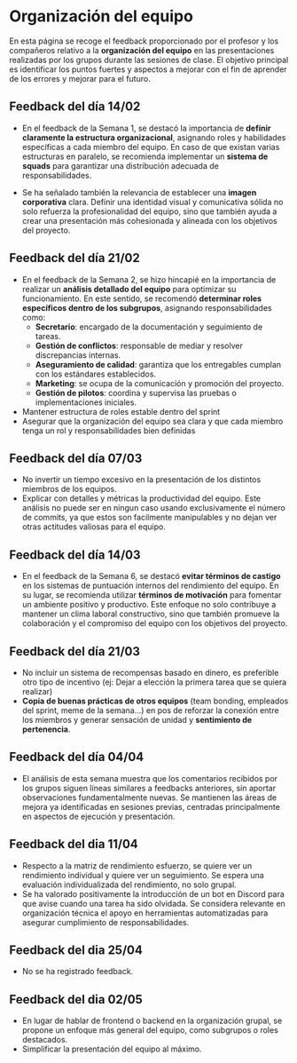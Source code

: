 # Organización del equipo

En esta página se recoge el feedback proporcionado por el profesor y los compañeros relativo a la **organización del equipo** en las presentaciones realizadas por los grupos durante las sesiones de clase. El objetivo principal es identificar los puntos fuertes y aspectos a mejorar con el fin de aprender de los errores y mejorar para el futuro.

## Feedback del día 14/02
- En el feedback de la Semana 1, se destacó la importancia de **definir claramente la estructura organizacional**, asignando roles y habilidades específicas a cada miembro del equipo. En caso de que existan varias estructuras en paralelo, se recomienda implementar un **sistema de squads** para garantizar una distribución adecuada de responsabilidades.

- Se ha señalado también la relevancia de establecer una **imagen corporativa** clara. Definir una identidad visual y comunicativa sólida no solo refuerza la profesionalidad del equipo, sino que también ayuda a crear una presentación más cohesionada y alineada con los objetivos del proyecto.

## Feedback del día 21/02
- En el feedback de la Semana 2, se hizo hincapié en la importancia de realizar un **análisis detallado del equipo** para optimizar su funcionamiento. En este sentido, se recomendó **determinar roles específicos dentro de los subgrupos**, asignando responsabilidades como:  
    - **Secretario**: encargado de la documentación y seguimiento de tareas.  
    - **Gestión de conflictos**: responsable de mediar y resolver discrepancias internas.  
    - **Aseguramiento de calidad**: garantiza que los entregables cumplan con los estándares establecidos.  
    - **Marketing**: se ocupa de la comunicación y promoción del proyecto.  
    - **Gestión de pilotos**: coordina y supervisa las pruebas o implementaciones iniciales. 
- Mantener estructura de roles estable dentro del sprint
- Asegurar que la organización del equipo sea clara y que cada miembro tenga un rol y responsabilidades bien definidas

## Feedback del día 07/03
- No invertir un tiempo excesivo en la presentación de los distintos miembros de los equipos.
- Explicar con detalles y métricas la productividad del equipo. Este análisis no puede ser en ningun caso usando exclusivamente el número de commits, ya que estos son facilmente manipulables y no dejan ver otras actitudes valiosas para el equipo.

## Feedback del día 14/03
- En el feedback de la Semana 6, se destacó **evitar términos de castigo** en los sistemas de puntuación internos del rendimiento del equipo. En su lugar, se recomienda utilizar **términos de motivación** para fomentar un ambiente positivo y productivo. Este enfoque no solo contribuye a mantener un clima laboral constructivo, sino que también promueve la colaboración y el compromiso del equipo con los objetivos del proyecto.

## Feedback del día 21/03
- No incluir un sistema de recompensas basado en dinero, es preferible otro tipo de incentivo (ej: Dejar a elección la primera tarea que se quiera realizar)
- **Copia de buenas prácticas de otros equipos** (team bonding, empleados del sprint, meme de la semana...) en pos de reforzar la conexión entre los miembros y generar sensación de unidad y **sentimiento de pertenencia**.

## Feedback del día 04/04
- El análisis de esta semana muestra que los comentarios recibidos por los grupos siguen líneas similares a feedbacks anteriores, sin aportar observaciones fundamentalmente nuevas. Se mantienen las áreas de mejora ya identificadas en sesiones previas, centradas principalmente en aspectos de ejecución y presentación.

## Feedback del dia 11/04
- Respecto a la matriz de rendimiento esfuerzo, se quiere ver un rendimiento individual y quiere ver un seguimiento. Se espera una evaluación individualizada del rendimiento, no solo grupal.
- Se ha valorado positivamente la introducción de un bot en Discord para que avise cuando una tarea ha sido olvidada. Se considera relevante en organización técnica el apoyo en herramientas automatizadas para asegurar cumplimiento de responsabilidades.

## Feedback del dia 25/04
- No se ha registrado feedback.

## Feedback del dia 02/05
- En lugar de hablar de frontend o backend en la organización grupal, se propone un enfoque más general del equipo, como subgrupos o roles destacados.
- Simplificar la presentación del equipo al máximo.